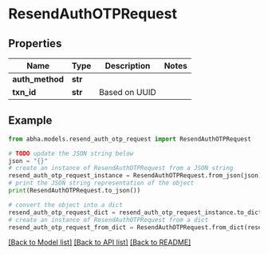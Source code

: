 # ResendAuthOTPRequest


## Properties

Name | Type | Description | Notes
------------ | ------------- | ------------- | -------------
**auth_method** | **str** |  | 
**txn_id** | **str** | Based on UUID | 

## Example

```python
from abha.models.resend_auth_otp_request import ResendAuthOTPRequest

# TODO update the JSON string below
json = "{}"
# create an instance of ResendAuthOTPRequest from a JSON string
resend_auth_otp_request_instance = ResendAuthOTPRequest.from_json(json)
# print the JSON string representation of the object
print(ResendAuthOTPRequest.to_json())

# convert the object into a dict
resend_auth_otp_request_dict = resend_auth_otp_request_instance.to_dict()
# create an instance of ResendAuthOTPRequest from a dict
resend_auth_otp_request_from_dict = ResendAuthOTPRequest.from_dict(resend_auth_otp_request_dict)
```
[[Back to Model list]](../README.md#documentation-for-models) [[Back to API list]](../README.md#documentation-for-api-endpoints) [[Back to README]](../README.md)


